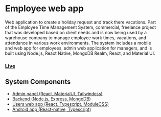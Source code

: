 # Employee web app
Web application to create a holiday request and track there vacations. Part of the Employee Time Management System,  commercial, freelance project that was developed based on client needs and is now being used by a warehouse company to manage employee work times, vacations, and attendance in various work environments. The system includes a mobile and web app for employees, admin web application for managers, and is built using Node.js, React Native, MongoDB Realm, React, and Material UI.

### [Live](https://vacations-employees.netlify.app)



## System Components
- [Admin panel (React, MaterialUI, Tailwindcss)](https://github.com/pologora/magazyn_time_management)
- [Backend (Node.js, Express, MongoDB)](https://github.com/pologora/magazyn_backend)
- [Users web app (React, Typescript, ModuleCSS)](https://github.com/pologora/vacations_app)
- [Android app (React-native, Typescript)](https://github.com/pologora/employee_time_management/tree/master/mobile_app)
